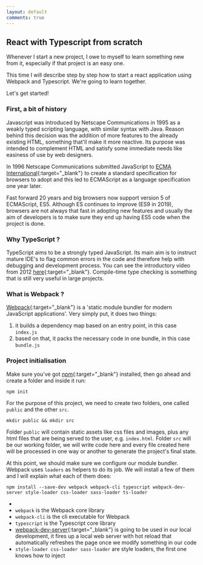 ```yaml
---
layout: default
comments: true
---
```


## React with Typescript from scratch

Whenever I start a new project, I owe to myself to learn something new from it, especially if that project is an easy 
one. 

This time I will describe step by step how to start a react application using Webpack and Typescript. We're 
going to learn together.

Let's get started!

### First, a bit of history
Javascript was introduced by Netscape Communications in 1995 as a weakly typed scripting language, with similar syntax
with Java. Reason behind this decision was the addition of more features to the already existing HTML, something that'll 
make it more reactive. Its purpose was intended to complement HTML and satisfy some immediate needs like easiness of use
by web designers.

In 1996 Netscape Communications submitted JavaScript to 
[ECMA International](https://en.wikipedia.org/wiki/Ecma_International){:target="_blank"} to create a standard specification
for browsers to adopt and this led to ECMAScript as a language specification one year later.

Fast forward 20 years and big browsers now support version 5 of ECMAScript, ES5. Although ES continues to improve (ES9 
in 2019), browsers are not always that fast in adopting new features and usually the aim of developers is to make sure 
they end up having ES5 code when the project is done. 

### Why TypeScript ?
TypeScript aims to be a strongly typed JavaScript. Its main aim is to instruct mature IDE's to flag common errors in 
the code and therefore help with debugging and development process. You can see the introductory video from 2012 
[here](https://channel9.msdn.com/posts/Anders-Hejlsberg-Introducing-TypeScript){:target="_blank"}. Compile-time type 
checking is something that is still very useful in large projects. 

### What is Webpack ?
[Webpack](https://webpack.js.org/){:target="_blank"} is a 'static module bundler for modern JavaScript applications'. 
Very simply put, it does two things: 
 1. it builds a dependency map based on an entry point, in this case `index.js`
 2. based on that, it packs the necessary code in one bundle, in this case `bundle.js`

### Project initialisation
Make sure you've got [npm](https://www.npmjs.com/get-npm){:target="_blank"} installed, then go ahead and create a 
folder and inside it run:
```$bash
npm init
```
For the purpose of this project, we need to create two folders, one called `public` and the other `src`. 
```$bash
mkdir public && mkdir src
```
Folder `public`
will contain static assets like css files and images, plus any html files that are being served to the user, e.g. 
`index.html`. Folder `src` will be our working folder, we will write code here and every file created here will be 
processed in one way or another to generate the project's final state.

At this point, we should make sure we configure our module bundler. Webpack uses `loaders` as helpers to do its job. 
We will install a few of them and I will explain what each of them does:
```
npm install --save-dev webpack webpack-cli typescript webpack-dev-server style-loader css-loader sass-loader ts-loader
```
-
 - `webpack` is the Webpack core library
 - `webpack-cli` is the cli executable for Webpack
 - `typescript` is the Typescript core library
 - [webpack-dev-server](https://webpack.js.org/configuration/dev-server/){:target="_blank"} is going to be used in our 
 local development, it fires up a local web server with hot reload that automatically refreshes the page once we modify 
 something in our code
 - `style-loader css-loader sass-loader` are style loaders, the first one knows how to inject <style> tags in the DOM,
 second one allows us to import css files in the code like we do with any other JS file, the third one is like the second 
 one but with sass / scss files
 - `ts-loader` allows Webpack to understand and map / pack .ts or .tsx files written with Typescript
 
 What else do we want ? We want React and Typescript:
 ```
npm install --save react react-dom @types/react @types/react-dom 
```
-
 - `react` is the core React library
 - `react-dom` allows us to hook react into our DOM and contains methods like `render()`
 - @types packages are in fact declaration files; Typescript uses those to understand the structure of a given library 
 codebase, in this case the react packages; usually their extensions are '.d.ts' and they also help in not misusing or 
 misunderstanding libraries and IDE auto completion; as a general rule, if you're using a certain npm package and that 
 package doesn't have the declarations already, `@types/package-name` should be the other thing you need
 
 At this point I think we've got all we need. Let's configure our project.
 
 ### Project configuration
 
 I'm going to split this section in 3 parts: Typescript configuration, Webpack configuration and NPM configuration.
 
 #### Typescript configuration
 



